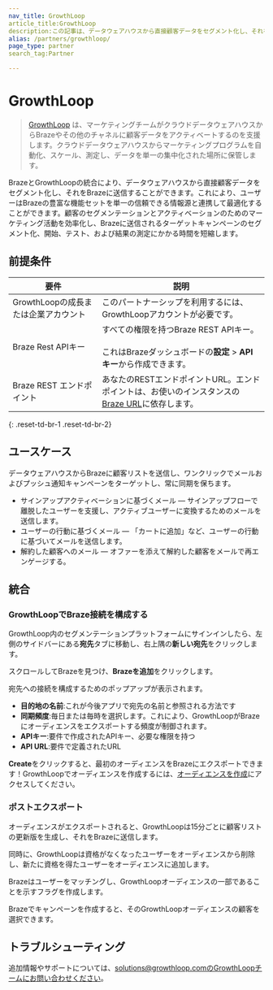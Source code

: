 ```yaml
---
nav_title: GrowthLoop
article_title:GrowthLoop
description:この記事は、データウェアハウスから直接顧客データをセグメント化し、それをBrazeに送信できるプラットフォームであるGrowthLoopとBrazeのパートナーシップについて概説しています。
alias: /partners/growthloop/
page_type: partner
search_tag:Partner

---
```


# GrowthLoop

> [GrowthLoop](https://growthloop.com/) は、マーケティングチームがクラウドデータウェアハウスからBrazeやその他のチャネルに顧客データをアクティベートするのを支援します。クラウドデータウェアハウスからマーケティングプログラムを自動化、スケール、測定し、データを単一の集中化された場所に保管します。

BrazeとGrowthLoopの統合により、データウェアハウスから直接顧客データをセグメント化し、それをBrazeに送信することができます。これにより、ユーザーはBrazeの豊富な機能セットを単一の信頼できる情報源と連携して最適化することができます。顧客のセグメンテーションとアクティベーションのためのマーケティング活動を効率化し、Brazeに送信されるターゲットキャンペーンのセグメント化、開始、テスト、および結果の測定にかかる時間を短縮します。

## 前提条件 

| 要件 | 説明 |
| ----------- | ----------- |
| GrowthLoopの成長または企業アカウント | このパートナーシップを利用するには、GrowthLoopアカウントが必要です。 |
| Braze Rest APIキー | すべての権限を持つBraze REST APIキー。<br><br>これはBrazeダッシュボードの**設定** > **APIキー**から作成できます。 |
| Braze REST エンドポイント | あなたのRESTエンドポイントURL。エンドポイントは、お使いのインスタンスの[Braze URL][2]に依存します。|
{: .reset-td-br-1 .reset-td-br-2} 

## ユースケース

データウェアハウスからBrazeに顧客リストを送信し、ワンクリックでメールおよびプッシュ通知キャンペーンをターゲットし、常に同期を保ちます。

- サインアップアクティベーションに基づくメール — サインアップフローで離脱したユーザーを支援し、アクティブユーザーに変換するためのメールを送信します。
- ユーザーの行動に基づくメール — 「カートに追加」など、ユーザーの行動に基づいてメールを送信します。
- 解約した顧客へのメール — オファーを添えて解約した顧客をメールで再エンゲージする。

## 統合

### GrowthLoopでBraze接続を構成する

GrowthLoop内のセグメンテーションプラットフォームにサインインしたら、左側のサイドバーにある**宛先**タブに移動し、右上隅の**新しい宛先**をクリックします。

スクロールしてBrazeを見つけ、**Brazeを追加**をクリックします。

宛先への接続を構成するためのポップアップが表示されます。

- **目的地の名前**:これが今後アプリで宛先の名前と参照される方法です
- **同期頻度**:毎日または毎時を選択します。これにより、GrowthLoopがBrazeにオーディエンスをエクスポートする頻度が制御されます。
- **APIキー**:要件で作成されたAPIキー、必要な権限を持つ
- **API URL**:要件で定義されたURL

**Create**をクリックすると、最初のオーディエンスをBrazeにエクスポートできます！GrowthLoopでオーディエンスを作成するには、[オーディエンスを作成](https://www.growthloop.com/help-center-articles/create-an-audience)にアクセスしてください。

### ポストエクスポート

オーディエンスがエクスポートされると、GrowthLoopは15分ごとに顧客リストの更新版を生成し、それをBrazeに送信します。

同時に、GrowthLoopは資格がなくなったユーザーをオーディエンスから削除し、新たに資格を得たユーザーをオーディエンスに追加します。 

Brazeはユーザーをマッチングし、GrowthLoopオーディエンスの一部であることを示すフラグを作成します。

Brazeでキャンペーンを作成すると、そのGrowthLoopオーディエンスの顧客を選択できます。 

## トラブルシューティング

追加情報やサポートについては、solutions@growthloop.comのGrowthLoopチームにお問い合わせください。

[2]: {{site.baseurl}}/developer_guide/rest_api/basics/#endpoints
